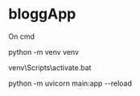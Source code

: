 # bloggApp

On cmd


python -m venv venv


venv\Scripts\activate.bat


python -m uvicorn main:app --reload
